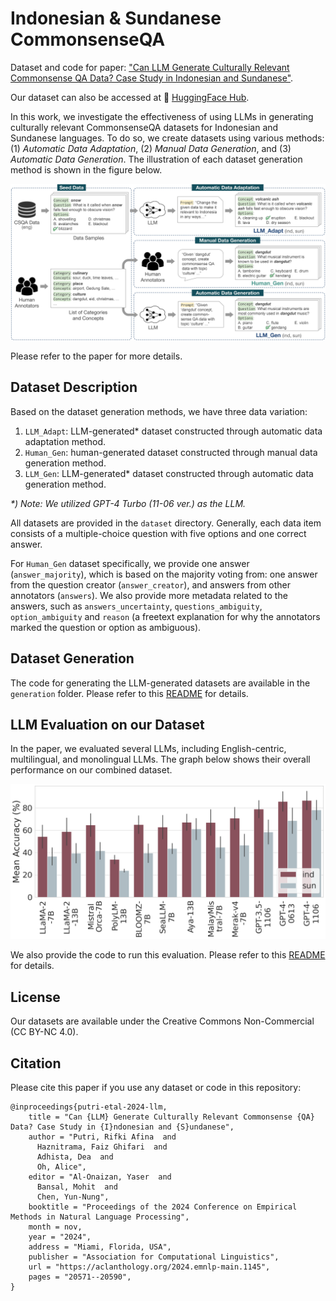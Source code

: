 # Indonesian & Sundanese CommonsenseQA

Dataset and code for paper: ["Can LLM Generate Culturally Relevant Commonsense QA Data? Case Study in Indonesian and Sundanese"](https://aclanthology.org/2024.emnlp-main.1145/).

Our dataset can also be accessed at 🤗 [HuggingFace Hub](https://huggingface.co/collections/rifkiaputri/indonesian-and-sundanese-commonsenseqa-666abfe6e9fa3d54052c99b8).

In this work, we investigate the effectiveness of using LLMs in generating culturally relevant CommonsenseQA datasets for Indonesian and Sundanese languages. To do so, we create datasets using various methods: (1) _Automatic Data Adaptation_, (2) _Manual Data Generation_, and (3) _Automatic Data Generation_. The illustration of each dataset generation method is shown in the figure below.

![data generation](./img/data_generation_method_v3.jpg)

Please refer to the paper for more details.

## Dataset Description
Based on the dataset generation methods, we have three data variation:

1. `LLM_Adapt`: LLM-generated* dataset constructed through automatic data adaptation method.
2. `Human_Gen`: human-generated dataset constructed through manual data generation method.
3. `LLM_Gen`: LLM-generated* dataset constructed through automatic data generation method.

_*\) Note: We utilized GPT-4 Turbo (11-06 ver.) as the LLM._

All datasets are provided in the `dataset` directory. Generally, each data item consists of a multiple-choice question with five options and one correct answer.

For `Human_Gen` dataset specifically, we provide one answer (`answer_majority`), which is based on the majority voting from: one answer from the question creator (`answer_creator`), and answers from other annotators (`answers`). We also provide more metadata related to the answers, such as `answers_uncertainty`, `questions_ambiguity`, `option_ambiguity` and `reason` (a freetext explanation for why the annotators marked the question or option as ambiguous).

## Dataset Generation
The code for generating the LLM-generated datasets are available in the `generation` folder. Please refer to this [README](generation/README.md) for details.

## LLM Evaluation on our Dataset
In the paper, we evaluated several LLMs, including English-centric, multilingual, and monolingual LLMs. The graph below shows their overall performance on our combined dataset.

![data evaluation](./img/overall_benchmark.png)

We also provide the code to run this evaluation. Please refer to this [README](evaluation/README.md) for details.

## License
Our datasets are available under the Creative Commons Non-Commercial (CC BY-NC 4.0).

## Citation
Please cite this paper if you use any dataset or code in this repository:
```
@inproceedings{putri-etal-2024-llm,
    title = "Can {LLM} Generate Culturally Relevant Commonsense {QA} Data? Case Study in {I}ndonesian and {S}undanese",
    author = "Putri, Rifki Afina  and
      Haznitrama, Faiz Ghifari  and
      Adhista, Dea  and
      Oh, Alice",
    editor = "Al-Onaizan, Yaser  and
      Bansal, Mohit  and
      Chen, Yun-Nung",
    booktitle = "Proceedings of the 2024 Conference on Empirical Methods in Natural Language Processing",
    month = nov,
    year = "2024",
    address = "Miami, Florida, USA",
    publisher = "Association for Computational Linguistics",
    url = "https://aclanthology.org/2024.emnlp-main.1145",
    pages = "20571--20590",
}
```

